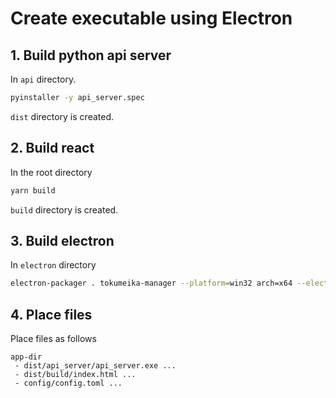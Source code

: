 # Create executable using Electron

## 1. Build python api server
In `api` directory.
```sh
pyinstaller -y api_server.spec
```
`dist` directory is created.

## 2. Build react
In the root directory
```sh
yarn build
```
`build` directory is created.

## 3. Build electron
In `electron` directory
```sh
electron-packager . tokumeika-manager --platform=win32 arch=x64 --electron-version=v9.1.1 --overwrite
```

## 4. Place files
Place files as follows
```
app-dir
 - dist/api_server/api_server.exe ...
 - dist/build/index.html ...
 - config/config.toml ...
```